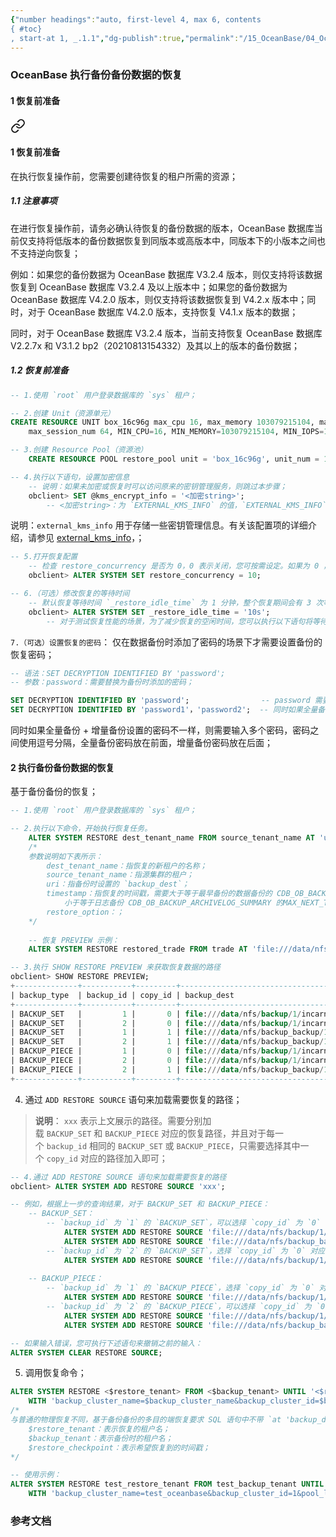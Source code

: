 ```yaml
---
{"number headings":"auto, first-level 4, max 6, contents
{ #toc}
, start-at 1, _.1.1","dg-publish":true,"permalink":"/15_OceanBase/04_OceanBase 安全，高可用，容灾/OceanBase 备份恢复_v3.x/OceanBase 执行备份备份数据的恢复/","dgPassFrontmatter":true}
---
```



### OceanBase 执行备份备份数据的恢复
#### 1 恢复前准备

<div class="transclusion internal-embed is-loaded"><a class="markdown-embed-link" href="/15-ocean-base/04-ocean-base/ocean-base-v3-x/ocean-base/#1" aria-label="Open link"><svg xmlns="http://www.w3.org/2000/svg" width="24" height="24" viewBox="0 0 24 24" fill="none" stroke="currentColor" stroke-width="2" stroke-linecap="round" stroke-linejoin="round" class="svg-icon lucide-link"><path d="M10 13a5 5 0 0 0 7.54.54l3-3a5 5 0 0 0-7.07-7.07l-1.72 1.71"></path><path d="M14 11a5 5 0 0 0-7.54-.54l-3 3a5 5 0 0 0 7.07 7.07l1.71-1.71"></path></svg></a><div class="markdown-embed">



#### 1 恢复前准备
在执行恢复操作前，您需要创建待恢复的租户所需的资源；

##### 1.1 注意事项
在进行恢复操作前，请务必确认待恢复的备份数据的版本，OceanBase 数据库当前仅支持将低版本的备份数据恢复到同版本或高版本中，同版本下的小版本之间也不支持逆向恢复；

例如：如果您的备份数据为 OceanBase 数据库 V3.2.4 版本，则仅支持将该数据恢复到 OceanBase 数据库 V3.2.4 及以上版本中；如果您的备份数据为 OceanBase 数据库 V4.2.0 版本，则仅支持将该数据恢复到 V4.2.x 版本中；同时，对于 OceanBase 数据库 V4.2.0 版本，支持恢复 V4.1.x 版本的数据；

同时，对于 OceanBase 数据库 V3.2.4 版本，当前支持恢复 OceanBase 数据库 V2.2.7x 和 V3.1.2 bp2（20210813154332）及其以上的版本的备份数据；

##### 1.2 恢复前准备
```sql
-- 1.使用 `root` 用户登录数据库的 `sys` 租户；

-- 2.创建 Unit（资源单元）
CREATE RESOURCE UNIT box_16c96g max_cpu 16, max_memory 103079215104, max_iops 10240, max_disk_size 53687091200, 
	max_session_num 64, MIN_CPU=16, MIN_MEMORY=103079215104, MIN_IOPS=10240;

-- 3.创建 Resource Pool（资源池）
	CREATE RESOURCE POOL restore_pool unit = 'box_16c96g', unit_num = 1, zone_list = ('z1','z2','z3');
```

```sql
-- 4.执行以下语句，设置加密信息
	-- 说明：如果未加密或恢复时可以访问原来的密钥管理服务，则跳过本步骤；
	obclient> SET @kms_encrypt_info = '<加密string>';
		-- <加密string>：为 `EXTERNAL_KMS_INFO` 的值，`EXTERNAL_KMS_INFO` 为租户级配置项；
```
说明：`external_kms_info` 用于存储一些密钥管理信息。有关该配置项的详细介绍，请参见 [external_kms_info](https://www.oceanbase.com/docs/common-oceanbase-database-cn-1000000000220339)，；

```sql
-- 5.打开恢复配置
	-- 检查 restore_concurrency 是否为 0，0 表示关闭，您可按需设定。如果为 0 ，则需要执行以下语句：
	obclient> ALTER SYSTEM SET restore_concurrency = 10;

-- 6.（可选）修改恢复的等待时间
	-- 默认恢复等待时间 `_restore_idle_time` 为 1 分钟，整个恢复期间会有 3 次等待，即 3 分钟的等待时间；
	obclient> ALTER SYSTEM SET _restore_idle_time = '10s';
		-- 对于测试恢复性能的场景，为了减少恢复的空闲时间，您可以执行以下语句将等待时间调整为 `10s`；
```

`7.（可选）设置恢复的密码`：
仅在数据备份时添加了密码的场景下才需要设置备份的恢复密码；
```sql
-- 语法：SET DECRYPTION IDENTIFIED BY 'password';
-- 参数：password：需要替换为备份时添加的密码；

SET DECRYPTION IDENTIFIED BY 'password';                -- password 需要替换为备份时添加的密码；
SET DECRYPTION IDENTIFIED BY 'password1'，'password2';  -- 同时如果全量备份 + 增量备份设置的密码不一样，则需要输入多个密码；
```

同时如果全量备份 + 增量备份设置的密码不一样，则需要输入多个密码，密码之间使用逗号分隔，全量备份密码放在前面，增量备份密码放在后面；



</div></div>


#### 2 执行备份备份数据的恢复
基于备份备份的恢复；
```sql
-- 1.使用 `root` 用户登录数据库的 `sys` 租户；

-- 2.执行以下命令，开始执行恢复任务。
	ALTER SYSTEM RESTORE dest_tenant_name FROM source_tenant_name AT 'uri' UNTIL 'timestamp' WITH 'restore_option' PREVIEW;
	/*
	参数说明如下表所示：
	    dest_tenant_name：指恢复的新租户的名称；
	    source_tenant_name：指源集群的租户；
	    uri：指备份时设置的 `backup_dest`；
	    timestamp：指恢复的时间戳，需要大于等于最早备份的数据备份的 CDB_OB_BACKUP_SET_DETAILS 的 START_TIME，
		    小于等于日志备份 CDB_OB_BACKUP_ARCHIVELOG_SUMMARY 的MAX_NEXT_TIME；
		restore_option：；
	*/   
	    
	-- 恢复 PREVIEW 示例：
	ALTER SYSTEM RESTORE restored_trade FROM trade AT 'file:///data/nfs/backup' until '2020-05-21 09:39:54.071670' with 'backup_cluster_name=ob20daily.backup&backup_cluster_id=1&pool_list=restore_pool' PREVIEW;

```

```sql
-- 3.执行 SHOW RESTORE PREVIEW 来获取恢复数据的路径
obclient> SHOW RESTORE PREVIEW;
+--------------+-----------+---------+------------------------------------------------------------------------------------------------------------+-------------+
| backup_type  | backup_id | copy_id | backup_dest                                                                                                | file_status |
+--------------+-----------+---------+------------------------------------------------------------------------------------------------------------+-------------+
| BACKUP_SET   |         1 |       0 | file:///data/nfs/backup/1/incarnation_1/1002/data/backup_set_1_full_20211225                               | AVAILABLE   |
| BACKUP_SET   |         2 |       0 | file:///data/nfs/backup/1/incarnation_1/1002/data/backup_set_2_inc_20211225                                | AVAILABLE   |
| BACKUP_SET   |         1 |       1 | file:///data/nfs/backup_backup/1/incarnation_1/1002/data/backup_set_1_full_20211225                        | AVAILABLE   |
| BACKUP_SET   |         2 |       1 | file:///data/nfs/backup_backup/1/incarnation_1/1002/data/backup_set_2_inc_20211225                         | AVAILABLE   |
| BACKUP_PIECE |         1 |       0 | file:///data/nfs/backup/1/incarnation_1/1002/clog/1_1_20211225                                             | AVAILABLE   | 
| BACKUP_PIECE |         2 |       0 | file:///data/nfs/backup/1/incarnation_1/1002/clog/1_2_20211225                                             | AVAILABLE   |
| BACKUP_PIECE |         2 |       1 | file:///data/nfs/backup_backup/1/incarnation_1/1002/clog/1_2_20211225                                      | AVAILABLE   |
+--------------+-----------+---------+------------------------------------------------------------------------------------------------------------+-------------+
```
 
4.  通过 `ADD RESTORE SOURCE` 语句来加载需要恢复的路径；

> **说明**：
> `xxx` 表示上文展示的路径。需要分别加载 `BACKUP_SET` 和 `BACKUP_PIECE` 对应的恢复路径，并且对于每一个 `backup_id` 相同的 `BACKUP_SET` 或 `BACKUP_PIECE`，只需要选择其中一个 `copy_id` 对应的路径加入即可；


```sql
-- 4.通过 ADD RESTORE SOURCE 语句来加载需要恢复的路径
obclient> ALTER SYSTEM ADD RESTORE SOURCE 'xxx';

-- 例如，根据上一步的查询结果，对于 BACKUP_SET 和 BACKUP_PIECE：
	-- BACKUP_SET：
		-- `backup_id` 为 `1` 的 `BACKUP_SET`，可以选择 `copy_id` 为 `0` 或 `1` 对应的路径，语句如下：
			ALTER SYSTEM ADD RESTORE SOURCE 'file:///data/nfs/backup/1/incarnation_1/1002/data/backup_set_1_full_20211225';
			ALTER SYSTEM ADD RESTORE SOURCE 'file:///data/nfs/backup_backup/1/incarnation_1/1002/data/backup_set_1_full_20211225';
		-- `backup_id` 为 `2` 的 `BACKUP_SET`，选择 `copy_id` 为 `0` 对应的路径，语句如下：
			ALTER SYSTEM ADD RESTORE SOURCE 'file:///data/nfs/backup/1/incarnation_1/1002/data/backup_set_2_inc_20211225';
	
	-- BACKUP_PIECE：
		-- `backup_id` 为 `1` 的 `BACKUP_PIECE`，选择 `copy_id` 为 `0` 对应的路径，语句如下：
			ALTER SYSTEM ADD RESTORE SOURCE 'file:///data/nfs/backup/1/incarnation_1/1002/clog/1_1_20211225';
		-- `backup_id` 为 `2` 的 `BACKUP_PIECE`，可以选择 `copy_id` 为 `0` 或 `1` 对应的路径，语句如下：
			ALTER SYSTEM ADD RESTORE SOURCE 'file:///data/nfs/backup/1/incarnation_1/1002/clog/1_2_20211225';
			ALTER SYSTEM ADD RESTORE SOURCE 'file:///data/nfs/backup_backup/1/incarnation_1/1002/clog/1_2_20211225';

-- 如果输入错误，您可执行下述语句来撤销之前的输入：
ALTER SYSTEM CLEAR RESTORE SOURCE;
```
  
5.  调用恢复命令；
```sql
ALTER SYSTEM RESTORE <$restore_tenant> FROM <$backup_tenant> UNTIL '<$restore_checkpoint>' 
	WITH 'backup_cluster_name=$backup_cluster_name&backup_cluster_id=$backup_cluster_id&pool_list=$resource_pool_list&locality=F@$zone_list&primary_zone=$primary_zone_list';
/*
与普通的物理恢复不同，基于备份备份的多目的端恢复要求 SQL 语句中不带 `at 'backup_dest'` 字段。其中，
	$restore_tenant：表示恢复的租户名；
	$backup_tenant：表示备份时的租户名；
	$restore_checkpoint：表示希望恢复到的时间戳；
*/

-- 使用示例：
ALTER SYSTEM RESTORE test_restore_tenant FROM test_backup_tenant UNTIL '2020-05-21 09:39:54.071670' 
	WITH 'backup_cluster_name=test_oceanbase&backup_cluster_id=1&pool_list=small_pool_2&locality=F@z1&primary_zone=z1';
```


### 参考文档



